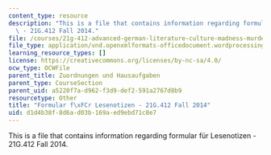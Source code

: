 ```yaml
---
content_type: resource
description: "This is a file that contains information regarding formular f\xFCr Lesenotizen\
  \ - 21G.412 Fall 2014."
file: /courses/21g-412-advanced-german-literature-culture-madness-murder-mysteries-fall-2014/d1d4b38f8d6ad03b169aed9ebd71c8e7_MIT21G_412F14_Wk1_Lese.docx
file_type: application/vnd.openxmlformats-officedocument.wordprocessingml.document
learning_resource_types: []
license: https://creativecommons.org/licenses/by-nc-sa/4.0/
ocw_type: OCWFile
parent_title: Zuordnungen und Hausaufgaben
parent_type: CourseSection
parent_uid: a5220f7a-d962-f3d9-def2-591a2767d8b9
resourcetype: Other
title: "Formular f\xFCr Lesenotizen - 21G.412 Fall 2014"
uid: d1d4b38f-8d6a-d03b-169a-ed9ebd71c8e7
---
```

This is a file that contains information regarding formular für Lesenotizen - 21G.412 Fall 2014.